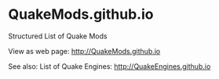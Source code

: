 # QuakeMods.github.io
Structured List of Quake Mods
  
View as web page: http://QuakeMods.github.io
  
See also: List of Quake Engines:  http://QuakeEngines.github.io
